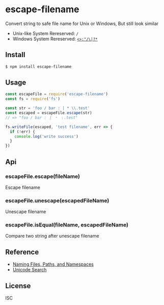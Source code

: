 # escape-filename

Convert string to safe file name for Unix or Windows, But still look similar

- Unix-like System Rereserved: `/`
- Windows System Rereserved: [`<>:"/\|?*`](http://msdn.microsoft.com/en-us/library/aa365247%28VS.85%29#naming_conventions)

## Install

```sh
$ npm install escape-filename
```

## Usage

```js
const escapeFile = require('escape-filename')
const fs = require('fs')

const str = 'foo / bar : | * \\.test'
const escaped = escapeFile.escape(str)
// => "foo ∕ bar ꞉ ❘ ﹡ ﹨.test"

fs.writeFile(escaped, 'test filename', err => {
  if (!err) {
    console.log('write success')
  }
})
```

## Api

### escapeFile.escape(fileName)

Escape filename

### escapeFile.unescape(escapedFileName)

Unescape filename

### escapeFile.isEqual(fileName, escapedFileName)

Compare two string after unescape filename

## Reference

- [Naming Files, Paths, and Namespaces](https://docs.microsoft.com/zh-cn/windows/desktop/FileIO/naming-a-file#naming_conventions)
- [Unicode Search](https://unicode-search.net/unicode-namesearch.pl?term=COLON)

## License

ISC
